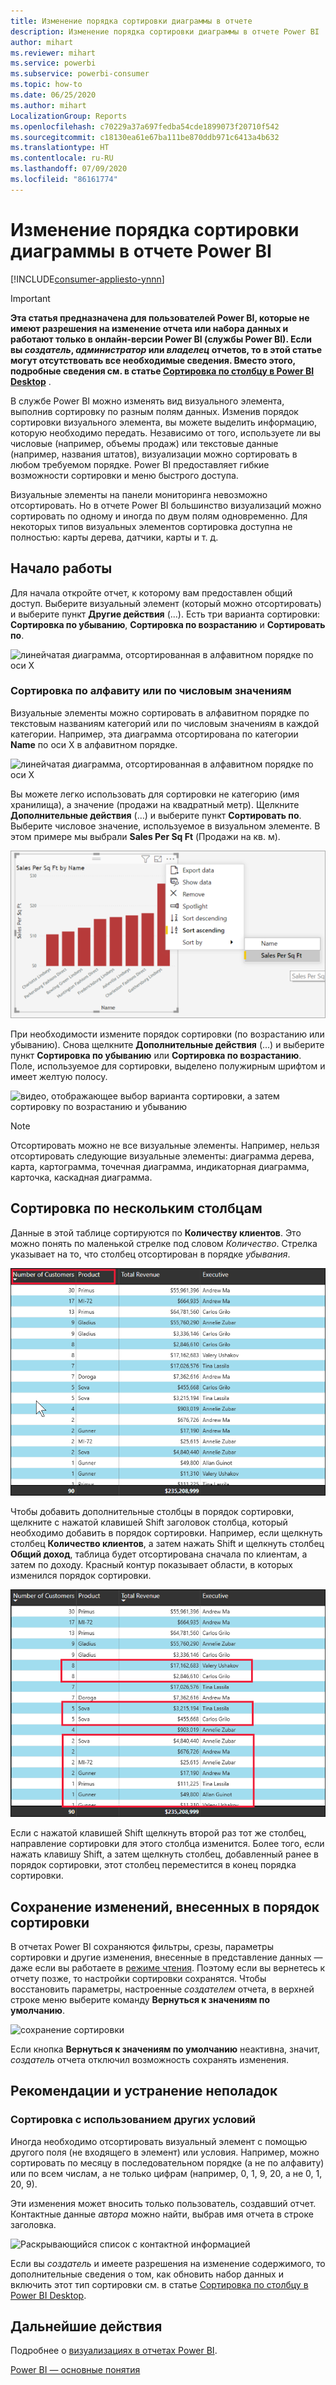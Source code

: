 ```yaml
---
title: Изменение порядка сортировки диаграммы в отчете
description: Изменение порядка сортировки диаграммы в отчете Power BI
author: mihart
ms.reviewer: mihart
ms.service: powerbi
ms.subservice: powerbi-consumer
ms.topic: how-to
ms.date: 06/25/2020
ms.author: mihart
LocalizationGroup: Reports
ms.openlocfilehash: c70229a37a697fedba54cde1899073f20710f542
ms.sourcegitcommit: c18130ea61e67ba111be870ddb971c6413a4b632
ms.translationtype: HT
ms.contentlocale: ru-RU
ms.lasthandoff: 07/09/2020
ms.locfileid: "86161774"
---
```

# <a name="change-how-a-chart-is-sorted-in-a-power-bi-report"></a>Изменение порядка сортировки диаграммы в отчете Power BI

[!INCLUDE[consumer-appliesto-ynnn](../includes/consumer-appliesto-ynnn.md)]


> [!IMPORTANT]
> **Эта статья предназначена для пользователей Power BI, которые не имеют разрешения на изменение отчета или набора данных и работают только в онлайн-версии Power BI (службы Power BI). Если вы *создатель*, *администратор* или *владелец* отчетов, то в этой статье могут отсутствовать все необходимые сведения. Вместо этого, подробные сведения см. в статье [Сортировка по столбцу в Power BI Desktop](../create-reports/desktop-sort-by-column.md)** .

В службе Power BI можно изменять вид визуального элемента, выполнив сортировку по разным полям данных. Изменив порядок сортировки визуального элемента, вы можете выделить информацию, которую необходимо передать. Независимо от того, используете ли вы числовые (например, объемы продаж) или текстовые данные (например, названия штатов), визуализации можно сортировать в любом требуемом порядке. Power BI предоставляет гибкие возможности сортировки и меню быстрого доступа. 

Визуальные элементы на панели мониторинга невозможно отсортировать. Но в отчете Power BI большинство визуализаций можно сортировать по одному и иногда по двум полям одновременно. Для некоторых типов визуальных элементов сортировка доступна не полностью: карты дерева, датчики, карты и т. д. 

## <a name="get-started"></a>Начало работы

Для начала откройте отчет, к которому вам предоставлен общий доступ. Выберите визуальный элемент (который можно отсортировать) и выберите пункт **Другие действия** (...).  Есть три варианта сортировки: **Сортировка по убыванию**, **Сортировка по возрастанию** и **Сортировать по**. 
    

![линейчатая диаграмма, отсортированная в алфавитном порядке по оси X](media/end-user-change-sort/power-bi-more-actions.png)

### <a name="sort-alphabetically-or-numerically"></a>Сортировка по алфавиту или по числовым значениям

Визуальные элементы можно сортировать в алфавитном порядке по текстовым названиям категорий или по числовым значениям в каждой категории. Например, эта диаграмма отсортирована по категории **Name** по оси X в алфавитном порядке.

![линейчатая диаграмма, отсортированная в алфавитном порядке по оси X](media/end-user-change-sort/powerbi-sort-category.png)

Вы можете легко использовать для сортировки не категорию (имя хранилища), а значение (продажи на квадратный метр). Щелкните **Дополнительные действия** (…) и выберите пункт **Сортировать по**. Выберите числовое значение, используемое в визуальном элементе.  В этом примере мы выбрали **Sales Per Sq Ft** (Продажи на кв. м).

![Снимок экрана: выбор варианта сортировки, а затем значения](media/end-user-change-sort/power-bi-sort-value.png)

При необходимости измените порядок сортировки (по возрастанию или убыванию).  Снова щелкните **Дополнительные действия** (...) и выберите пункт **Сортировка по убыванию** или **Сортировка по возрастанию**. Поле, используемое для сортировки, выделено полужирным шрифтом и имеет желтую полосу.

   ![видео, отображающее выбор варианта сортировки, а затем сортировку по возрастанию и убыванию](media/end-user-change-sort/sort.gif)

> [!NOTE]
> Отсортировать можно не все визуальные элементы. Например, нельзя отсортировать следующие визуальные элементы: диаграмма дерева, карта, картограмма, точечная диаграмма, индикаторная диаграмма, карточка, каскадная диаграмма.

## <a name="sorting-by-multiple-columns"></a>Сортировка по нескольким столбцам
Данные в этой таблице сортируются по **Количеству клиентов**.  Это можно понять по маленькой стрелке под словом *Количество*. Стрелка указывает на то, что столбец отсортирован в порядке *убывания*.

![снимок экрана, где показан первый столбец, используемый для сортировки](media/end-user-change-sort/power-bi-sort-first.png)


Чтобы добавить дополнительные столбцы в порядок сортировки, щелкните с нажатой клавишей Shift заголовок столбца, который необходимо добавить в порядок сортировки. Например, если щелкнуть столбец **Количество клиентов**, а затем нажать Shift и щелкнуть столбец **Общий доход**, таблица будет отсортирована сначала по клиентам, а затем по доходу. Красный контур показывает области, в которых изменился порядок сортировки.

![снимок экрана, где показан второй столбец, используемый для сортировки](media/end-user-change-sort/power-bi-sort-second.png)

Если с нажатой клавишей Shift щелкнуть второй раз тот же столбец, направление сортировки для этого столбца изменится. Более того, если нажать клавишу Shift, а затем щелкнуть столбец, добавленный ранее в порядок сортировки, этот столбец переместится в конец порядка сортировки.


## <a name="saving-changes-you-make-to-sort-order"></a>Сохранение изменений, внесенных в порядок сортировки
В отчетах Power BI сохраняются фильтры, срезы, параметры сортировки и другие изменения, внесенные в представление данных — даже если вы работаете в [режиме чтения](end-user-reading-view.md). Поэтому если вы вернетесь к отчету позже, то настройки сортировки сохранятся.  Чтобы восстановить параметры, настроенные *создателем* отчета, в верхней строке меню выберите команду **Вернуться к значениям по умолчанию**. 

![сохранение сортировки](media/end-user-change-sort/power-bi-reset.png)

Если кнопка **Вернуться к значениям по умолчанию** неактивна, значит, *создатель* отчета отключил возможность сохранять изменения.

<a name="other"></a>
## <a name="considerations-and-troubleshooting"></a>Рекомендации и устранение неполадок

### <a name="sorting-using-other-criteria"></a>Сортировка с использованием других условий
Иногда необходимо отсортировать визуальный элемент с помощью другого поля (не входящего в элемент) или условия.  Например, можно сортировать по месяцу в последовательном порядке (а не по алфавиту) или по всем числам, а не только цифрам (например, 0, 1, 9, 20, а не 0, 1, 20, 9).  

Эти изменения может вносить только пользователь, создавший отчет. Контактные данные *автора* можно найти, выбрав имя отчета в строке заголовка.

![Раскрывающийся список с контактной информацией](media/end-user-change-sort/power-bi-contact.png)

Если вы *создатель* и имеете разрешения на изменение содержимого, то дополнительные сведения о том, как обновить набор данных и включить этот тип сортировки см. в статье [Сортировка по столбцу в Power BI Desktop](../create-reports/desktop-sort-by-column.md).

## <a name="next-steps"></a>Дальнейшие действия
Подробнее о [визуализациях в отчетах Power BI](end-user-visualizations.md).

[Power BI — основные понятия](end-user-basic-concepts.md)
